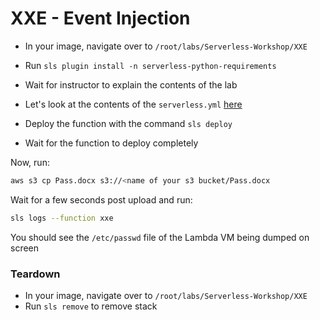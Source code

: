 # XXE - Event Injection 

* In your image, navigate over to `/root/labs/Serverless-Workshop/XXE`
* Run `sls plugin install -n serverless-python-requirements`
* Wait for instructor to explain the contents of the lab
 
* Let's look at the contents of the `serverless.yml` [here](https://github.com/we45/Serverless-Workshop/blob/master/XXE/serverless.yml)
* Deploy the function with the command `sls deploy`
* Wait for the function to deploy completely

Now, run: 

```bash
aws s3 cp Pass.docx s3://<name of your s3 bucket/Pass.docx
```

Wait for a few seconds post upload and run:
```bash
sls logs --function xxe
```

You should see the `/etc/passwd` file of the Lambda VM being dumped on screen

### Teardown

* In your image, navigate over to `/root/labs/Serverless-Workshop/XXE`
* Run `sls remove` to remove stack